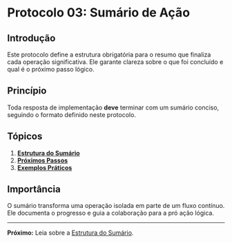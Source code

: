 # Protocolo 03: Sumário de Ação

## Introdução

Este protocolo define a estrutura obrigatória para o resumo que finaliza cada operação significativa. Ele garante clareza sobre o que foi concluído e qual é o próximo passo lógico.

## Princípio

Toda resposta de implementação **deve** terminar com um sumário conciso, seguindo o formato definido neste protocolo.

## Tópicos

1.  **[Estrutura do Sumário](topico_01.estrutura_sumario.md)**
2.  **[Próximos Passos](topico_02.proximos_passos.md)**
3.  **[Exemplos Práticos](topico_03.exemplos_praticos.md)**

## Importância

O sumário transforma uma operação isolada em parte de um fluxo contínuo. Ele documenta o progresso e guia a colaboração para a pró ação lógica.

---

**Próximo:** Leia sobre a [Estrutura do Sumário](topico_01.estrutura_sumario.md).
